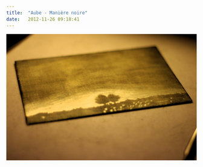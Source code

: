```yaml
---
title:  "Aube - Manière noire"
date:   2012-11-26 09:18:41
---
```



![Aube - Manière noire](/images/2012-11-26-aube-maniere-noire.jpg)
